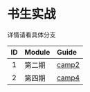 # 书生实战
详情请看具体分支


| ID | Module | Guide                                                    |
|:--:|:-------|:---------------------------------------------------------|
| 1  | 第二期    | [camp2](https://github.com/Kit-Hung/InternLM/tree/camp2) |
| 2  | 第四期    | [camp4](https://github.com/Kit-Hung/InternLM/tree/camp4) |
      